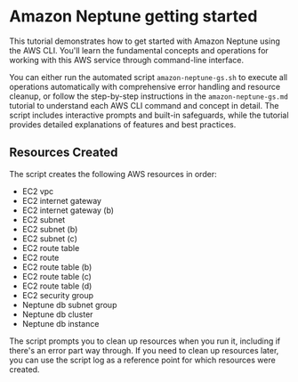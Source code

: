 # Amazon Neptune getting started

This tutorial demonstrates how to get started with Amazon Neptune using the AWS CLI. You'll learn the fundamental concepts and operations for working with this AWS service through command-line interface.

You can either run the automated script `amazon-neptune-gs.sh` to execute all operations automatically with comprehensive error handling and resource cleanup, or follow the step-by-step instructions in the `amazon-neptune-gs.md` tutorial to understand each AWS CLI command and concept in detail. The script includes interactive prompts and built-in safeguards, while the tutorial provides detailed explanations of features and best practices.

## Resources Created

The script creates the following AWS resources in order:

- EC2 vpc
- EC2 internet gateway
- EC2 internet gateway (b)
- EC2 subnet
- EC2 subnet (b)
- EC2 subnet (c)
- EC2 route table
- EC2 route
- EC2 route table (b)
- EC2 route table (c)
- EC2 route table (d)
- EC2 security group
- Neptune db subnet group
- Neptune db cluster
- Neptune db instance

The script prompts you to clean up resources when you run it, including if there's an error part way through. If you need to clean up resources later, you can use the script log as a reference point for which resources were created.